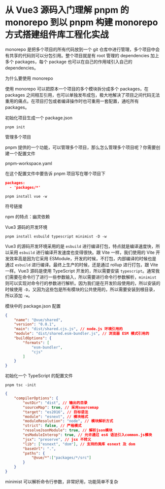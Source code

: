 # 从 Vue3 源码入门理解 pnpm 的 monorepo 到以 pnpm 构建 monorepo 方式搭建组件库工程化实战


monorepo 是把多个项目的所有代码放到一个 git 仓库中进行管理，多个项目中会有共享的代码则可以分包引用。整个项目就是有 root 管理的 dependencies 加上多个 packages，每个 package 也可以在自己的作用域引入自己的 dependencies。

为什么要使用 monorepo

使用 monorepo 可以把原本一个项目的多个模块拆分成多个 packages，在 packages 之间相互引用，也可以单独发布成包，极大地解决了项目之间代码无法重用的痛点。在项目打包或者编译操作时也可重用一套配置，通吃所有 packages。

初始化项目生成一个 package.json

```
pnpm init
```

管理多个项目

pnpm 提供的一个功能，可以管理多个项目，那么怎么管理多个项目呢？你需要创建一个配置文件

pnpm-workspace.yaml

在这个配置文件中要告诉 pnpm 项目写在哪个项目下

```json
packages:
  - 'packages/*'
```


```
pnpm install vue -w
```



符号链接



npm 的特点：幽灵依赖



Vue3 源码的开发环境

```
pnpm install esbuild typescript minimist -D -w
```

Vue3 的源码开发环境采用的是 `esbuild` 进行编译打包，特点就是编译速度快，所以采用 `esbuild` 进行编译开发速度也变得很快。跟 Vite 一样，我们使用的 Vite 开发效率高是因为它采用 ESModule，开发的时候，不打包，内部编译的时候也是通过 `esbuild` 进行编译。最终上生产的时候，还是通过 rollup 进行打包，跟 Vite 一样。Vue3 源码是使用 TypeScript 开发的，所以需要安装 `typescript`。通常我们需要在命令行了进行一些参数输入，所以需要进行命令行参数解析，`minimist` 则可以实现对命令行的参数进行解析。因为我们是在开发阶段使用的，所以安装的时候使用 `-D`，又因为这些包是所有模块的公共使用的，所以需要安装到根目录，所以添加 `-w`。

模块中的 package.json 配置

```json
{
    "name": "@vue/shared",
    "version": "0.0.1",
    "main": "dist/shared.cjs.js", // node.js 环境引用的
    "module": "dist/shared.esm-bundler.js", // 浏览器 ESM 模式引用的
    "buildOptions": {
        "formats": [
            "esm-bundler",
            "cjs"
        ]
    }
}
```



初始化一个 TypeScript 的配置文件

```
pnpm tsc -init
```


```json
{
    "compilerOptions": {
        "outDir": "dist", // 输出的目录
        "sourceMap": true, // 采用sourcemap
        "target": "es2016", // 目标语法
        "module": "esnext", // 模块格式
        "moduleResolution": "node", // 模块解析方式
        "strict": false, // 严格模式
        "resolveJsonModule": true, // 解析json模块
        "esModuleInterop": true, // 允许通过 es6 语法引入common.js模块
        "jsx": "preserve", // jsx 不转义
        "lib": ["esnext", "dom"], // 支持的类库 esnext 及 dom
        "baseUrl": ".",
        "paths": {
            "@vue/*":["packages/*/src"]
        }
    }
}
```

minimist 可以解析命令行参数，非常好用，功能简单不复杂


